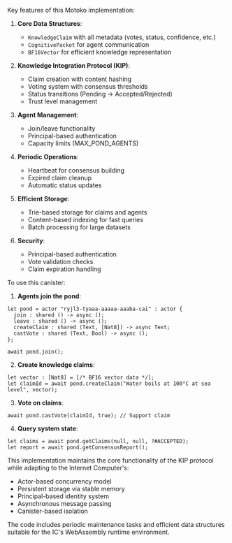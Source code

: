 Key features of this Motoko implementation:

1. **Core Data Structures**:
   - `KnowledgeClaim` with all metadata (votes, status, confidence, etc.)
   - `CognitivePacket` for agent communication
   - `BF16Vector` for efficient knowledge representation

2. **Knowledge Integration Protocol (KIP)**:
   - Claim creation with content hashing
   - Voting system with consensus thresholds
   - Status transitions (Pending → Accepted/Rejected)
   - Trust level management

3. **Agent Management**:
   - Join/leave functionality
   - Principal-based authentication
   - Capacity limits (MAX_POND_AGENTS)

4. **Periodic Operations**:
   - Heartbeat for consensus building
   - Expired claim cleanup
   - Automatic status updates

5. **Efficient Storage**:
   - Trie-based storage for claims and agents
   - Content-based indexing for fast queries
   - Batch processing for large datasets

6. **Security**:
   - Principal-based authentication
   - Vote validation checks
   - Claim expiration handling

To use this canister:

1. **Agents join the pond**:
```motoko
let pond = actor "ryjl3-tyaaa-aaaaa-aaaba-cai" : actor {
  join : shared () -> async ();
  leave : shared () -> async ();
  createClaim : shared (Text, [Nat8]) -> async Text;
  castVote : shared (Text, Bool) -> async ();
};

await pond.join();
```

2. **Create knowledge claims**:
```motoko
let vector : [Nat8] = [/* BF16 vector data */];
let claimId = await pond.createClaim("Water boils at 100°C at sea level", vector);
```

3. **Vote on claims**:
```motoko
await pond.castVote(claimId, true); // Support claim
```

4. **Query system state**:
```motoko
let claims = await pond.getClaims(null, null, ?#ACCEPTED);
let report = await pond.getConsensusReport();
```

This implementation maintains the core functionality of the KIP protocol while adapting to the Internet Computer's:
- Actor-based concurrency model
- Persistent storage via stable memory
- Principal-based identity system
- Asynchronous message passing
- Canister-based isolation

The code includes periodic maintenance tasks and efficient data structures suitable for the IC's WebAssembly runtime environment.
